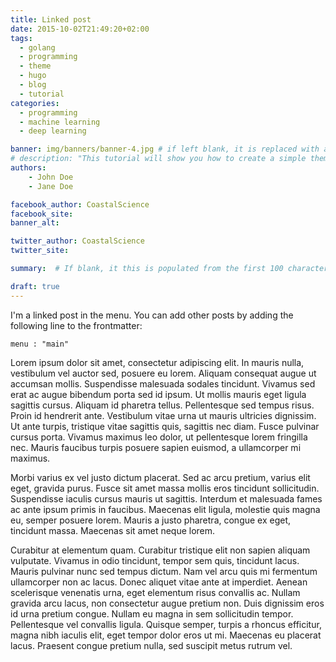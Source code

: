 ```yaml
---
title: Linked post
date: 2015-10-02T21:49:20+02:00
tags: 
  - golang
  - programming
  - theme
  - hugo
  - blog
  - tutorial
categories: 
  - programming
  - machine learning
  - deep learning

banner: img/banners/banner-4.jpg # if left blank, it is replaced with a placeholder
# description: "This tutorial will show you how to create a simple theme in Hugo. I assume that you are familiar with HTML, the bash command line, and that you are comfortable using Markdown to format content."
authors: 
    - John Doe
    - Jane Doe

facebook_author: CoastalScience
facebook_site: 
banner_alt: 

twitter_author: CoastalScience
twitter_site: 

summary:  # If blank, it this is populated from the first 100 characters from the post 

draft: true
---
```


I'm a linked post in the menu. You can add other posts by adding the following line to the frontmatter:

    menu : "main"


Lorem ipsum dolor sit amet, consectetur adipiscing elit. In mauris nulla, vestibulum vel auctor sed, posuere eu lorem. Aliquam consequat augue ut accumsan mollis. Suspendisse malesuada sodales tincidunt. Vivamus sed erat ac augue bibendum porta sed id ipsum. Ut mollis mauris eget ligula sagittis cursus. Aliquam id pharetra tellus. Pellentesque sed tempus risus. Proin id hendrerit ante. Vestibulum vitae urna ut mauris ultricies dignissim. Ut ante turpis, tristique vitae sagittis quis, sagittis nec diam. Fusce pulvinar cursus porta. Vivamus maximus leo dolor, ut pellentesque lorem fringilla nec. Mauris faucibus turpis posuere sapien euismod, a ullamcorper mi maximus.

Morbi varius ex vel justo dictum placerat. Sed ac arcu pretium, varius elit eget, gravida purus. Fusce sit amet massa mollis eros tincidunt sollicitudin. Suspendisse iaculis cursus mauris ut sagittis. Interdum et malesuada fames ac ante ipsum primis in faucibus. Maecenas elit ligula, molestie quis magna eu, semper posuere lorem. Mauris a justo pharetra, congue ex eget, tincidunt massa. Maecenas sit amet neque lorem.

Curabitur at elementum quam. Curabitur tristique elit non sapien aliquam vulputate. Vivamus in odio tincidunt, tempor sem quis, tincidunt lacus. Mauris pulvinar nunc sed tempus dictum. Nam vel arcu quis mi fermentum ullamcorper non ac lacus. Donec aliquet vitae ante at imperdiet. Aenean scelerisque venenatis urna, eget elementum risus convallis ac. Nullam gravida arcu lacus, non consectetur augue pretium non. Duis dignissim eros id urna pretium congue. Nullam eu magna in sem sollicitudin tempor. Pellentesque vel convallis ligula. Quisque semper, turpis a rhoncus efficitur, magna nibh iaculis elit, eget tempor dolor eros ut mi. Maecenas eu placerat lacus. Praesent congue pretium nulla, sed suscipit metus rutrum vel.
